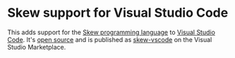 # Skew support for Visual Studio Code

This adds support for the [Skew programming language](http://www.skew-lang.org) to [Visual Studio Code](https://code.visualstudio.com/). It's [open source](https://github.com/evanw/skew-vscode) and is published as [skew-vscode](https://marketplace.visualstudio.com/items/evanw.skew-vscode) on the Visual Studio Marketplace.
